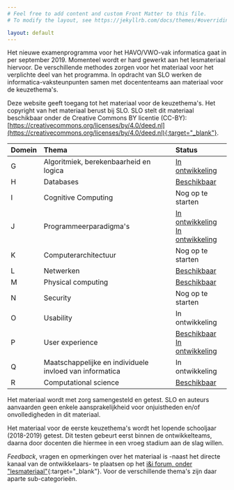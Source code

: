 ```yaml
---
# Feel free to add content and custom Front Matter to this file.
# To modify the layout, see https://jekyllrb.com/docs/themes/#overriding-theme-defaults

layout: default
---
```


Het nieuwe examenprogramma voor het HAVO/VWO-vak informatica gaat in per september 2019.
Momenteel wordt er hard gewerkt aan het lesmateriaal hiervoor.
De verschillende methodes zorgen voor het materiaal voor het verplichte deel van het programma.
In opdracht van SLO werken de informatica-vaksteunpunten samen met docententeams aan materiaal voor de keuzethema's.

Deze website geeft toegang tot het materiaal voor de keuzethema's.
Het copyright van het materiaal berust bij SLO.
SLO stelt dit materiaal beschikbaar onder de Creative Commons BY licentie (CC-BY): [https://creativecommons.org/licenses/by/4.0/deed.nl](https://creativecommons.org/licenses/by/4.0/deed.nl){:target="_blank"}.

| Domein | Thema | Status
| :---   | :---  | :---
| G | Algoritmiek, berekenbaarheid en logica | [In ontwikkeling](themas/g-algoritmiek)
| H | Databases | [Beschikbaar](themas/h-databases)
| I | Cognitive Computing| Nog op te starten
| J | Programmeerparadigma's | [In ontwikkeling](themas/j-programmeerparadigmas) <br> [In ontwikkeling](themas/oo-games)
| K | Computerarchitectuur | Nog op te starten
| L | Netwerken | [Beschikbaar](themas/l-netwerken)
| M | Physical computing | [Beschikbaar](themas/m-physical-computing)
| N | Security | Nog op te starten
| O | Usability | In ontwikkeling
| P | User experience | [Beschikbaar](themas/p-user-experience) <br> [In ontwikkeling](themas/gamedesign)
| Q | Maatschappelijke en individuele invloed van informatica | In ontwikkeling
| R | Computational science |[Beschikbaar](themas/r-computational-science)

Het materiaal wordt met zorg samengesteld en getest. SLO en auteurs aanvaarden geen enkele aansprakelijkheid voor onjuistheden en/of onvolledigheden in dit materiaal.

Het materiaal voor de eerste keuzethema's wordt het lopende schooljaar (2018-2019) getest.
Dit testen gebeurt eerst binnen de ontwikkelteams, daarna door docenten die hiermee in een vroeg stadium aan de slag willen.

*Feedback*, vragen en opmerkingen over het materiaal is -naast het directe kanaal van de ontwikkelaars- te plaatsen op het [i&i forum, onder "lesmateriaal"](https://ieni-forum.infvo.nl/c/lesmateriaal){:target="_blank"}.
Voor de verschillende thema's zijn daar aparte sub-categorieën.
